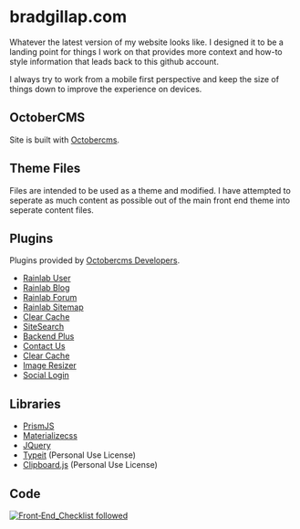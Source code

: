 # bradgillap.com
Whatever the latest version of my website looks like. I designed it to be a landing point for things I work on that provides more context and how-to style information that leads back to this github account.

I always try to work from a mobile first perspective and keep the size of things down to improve the experience on devices. 

## OctoberCMS
Site is built with [Octobercms](https://octobercms.com).

## Theme Files
Files are intended to be used as a theme and modified. I have attempted to seperate as much content as possible out of the main front end theme into seperate content files. 

## Plugins
Plugins provided by [Octobercms Developers](https://octobercms.com/plugins).

- [Rainlab User](https://github.com/rainlab/user-plugin)
- [Rainlab Blog](https://github.com/rainlab/blog-plugin)
- [Rainlab Forum](https://github.com/rainlab/forum-plugin)
- [Rainlab Sitemap](https://github.com/rainlab/sitemap-plugin)
- [Clear Cache](https://github.com/romanov-acc/octobercms_clearcachewidget)
- [SiteSearch](https://github.com/OFFLINE-GmbH/oc-site-search-plugin)
- [Backend Plus](https://github.com/gergo85/oc-backend-plus)
- [Contact Us](https://octobercms.com/plugin/devinx-contactus)
- [Clear Cache](https://github.com/romanov-acc/octobercms_clearcachewidget)
- [Image Resizer](https://github.com/toughdeveloper/oc-imageresizer-plugin)
- [Social Login](https://octobercms.com/plugin/flynsarmy-sociallogin)

## Libraries

- [PrismJS](https://github.com/PrismJS/prism)
- [Materializecss](https://github.com/Dogfalo/materialize)
- [JQuery](https://github.com/jquery/jquery)
- [Typeit](https://github.com/alexmacarthur/typeit) (Personal Use License)
- [Clipboard.js](https://clipboardjs.com/) (Personal Use License)

## Code
[![Front‑End_Checklist followed](https://img.shields.io/badge/Front‑End_Checklist-followed-brightgreen.svg)](https://github.com/thedaviddias/Front-End-Checklist/)

